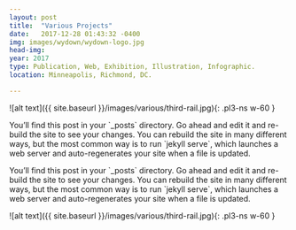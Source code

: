 ```yaml
---
layout: post
title:  "Various Projects"
date:   2017-12-28 01:43:32 -0400
img: images/wydown/wydown-logo.jpg
head-img:
year: 2017
type: Publication, Web, Exhibition, Illustration, Infographic.  
location: Minneapolis, Richmond, DC. 

---
```

<!--
![alt text]({{ site.baseurl }}/images/various/third-rail.jpg){: .cf .dib .w-two-third-ns .ba .b--white-20 } -->


<div class="flex flex-column flex-row-l" markdown="1">
![alt text]({{ site.baseurl }}/images/various/third-rail.jpg){: .pl3-ns w-60 }
<p class="pr3-ns w-50-l w-100">
You’ll find this post in your `_posts` directory. Go ahead and edit it and re-build the site to see your changes. You can rebuild the site in many different ways, but the most common way is to run `jekyll serve`, which launches a web server and auto-regenerates your site when a file is updated. </p>

</div>

<!-- ~~~

~~~ -->


<div class="flex flex-column flex-row-l pb3-l pb6" markdown="1">
<p class="pr3-ns w-50-l w-100 order-1 order-2-l">
You’ll find this post in your `_posts` directory. Go ahead and edit it and re-build the site to see your changes. You can rebuild the site in many different ways, but the most common way is to run `jekyll serve`, which launches a web server and auto-regenerates your site when a file is updated. </p>

![alt text]({{ site.baseurl }}/images/various/third-rail.jpg){: .pl3-ns w-60 }
</div>
